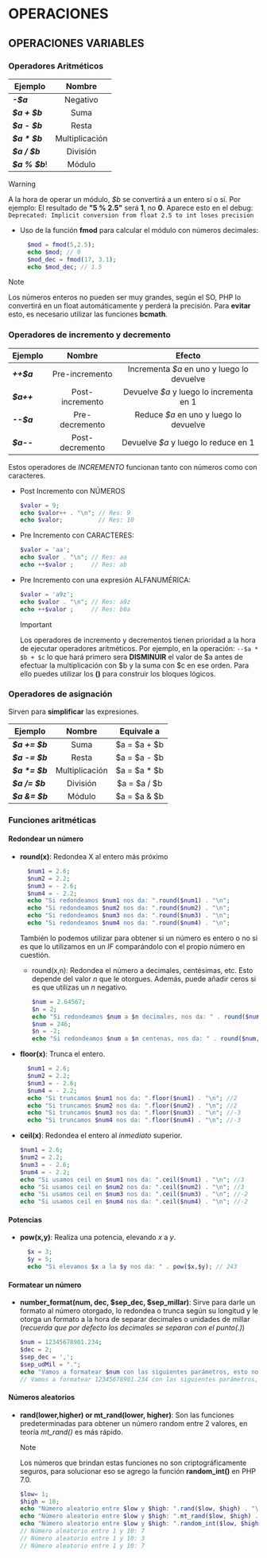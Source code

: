 # OPERACIONES

## OPERACIONES VARIABLES

### Operadores Aritméticos

| Ejemplo        |     Nombre     |
| -------------- | :------------: |
| **_-$a_**      |    Negativo    |
| **_$a + $b_**  |      Suma      |
| **_$a - $b_**  |     Resta      |
| **_$a \* $b_** | Multiplicación |
| **_$a / $b_**  |    División    |
| **_$a % $b_**! |     Módulo     |

> [!WARNING]
>
> A la hora de operar un módulo, _$b_ se convertirá a un entero sí o sí. Por ejemplo: El resultado de **"5 % 2.5"** será **1**, no **0**. Aparece esto en el debug: `Deprecated: Implicit conversion from float 2.5 to int loses precision`

- Uso de la función **fmod** para calcular el módulo con números decimales:

  ```php
    $mod = fmod(5,2.5);
    echo $mod; // 0
    $mod_dec = fmod(17, 3.1);
    echo $mod_dec; // 1.5
  ```

> [!NOTE]
>
> Los números enteros no pueden ser muy grandes, según el SO, PHP lo convertirá en un float automáticamente y perderá la precisión. Para **evitar** esto, es necesario utilizar las funciones **bcmath**.

### Operadores de incremento y decremento

| Ejemplo    |     Nombre      |                   Efecto                   |
| ---------- | :-------------: | :----------------------------------------: |
| **_++$a_** | Pre-incremento  | Incrementa _$a_ en uno y luego lo devuelve |
| **_$a++_** | Post-incremento |  Devuelve _$a_ y luego lo incrementa en 1  |
| **_--$a_** | Pre-decremento  |   Reduce _$a_ en uno y luego lo devuelve   |
| **_$a--_** | Post-decremento |    Devuelve _$a_ y luego lo reduce en 1    |

Estos operadores de _INCREMENTO_ funcionan tanto con números como con caracteres.

- Post Incremento con NÚMEROS

  ```PHP
  $valor = 9;
  echo $valor++ . "\n"; // Res: 9
  echo $valor;          // Res: 10
  ```

- Pre Incremento con CARACTERES:

  ```PHP
  $valor = 'aa';
  echo $valor . "\n"; // Res: aa
  echo ++$valor ;     // Res: ab
  ```

- Pre Incremento con una expresión ALFANUMÉRICA:

  ```PHP
  $valor = 'a9z';
  echo $valor . "\n"; // Res: a9z
  echo ++$valor ;     // Res: b0a
  ```

  > [!IMPORTANT]
  >
  > Los operadores de incremento y decrementos tienen prioridad a la hora de ejecutar operadores aritméticos. Por ejemplo, en la operación: `--$a * $b + $c` lo que hará primero sera **DISMINUIR** el valor de $a antes de efectuar la multiplicación con $b y la suma con $c en ese orden. Para ello puedes utilizar los **()** para construir los bloques lógicos.

### Operadores de asignación

Sirven para **simplificar** las expresiones.

| Ejemplo         |     Nombre     |  Equivale a   |
| --------------- | :------------: | :-----------: |
| **_$a += $b_**  |      Suma      | $a = $a + $b  |
| **_$a -= $b_**  |     Resta      | $a = $a - $b  |
| **_$a \*= $b_** | Multiplicación | $a = $a \* $b |
| **_$a /= $b_**  |    División    | $a = $a / $b  |
| **_$a &= $b_**  |     Módulo     | $a = $a & $b  |

### Funciones aritméticas

#### Redondear un número

- **round(x)**: Redondea X al entero más próximo

  ```PHP
    $num1 = 2.6;
    $num2 = 2.2;
    $num3 = - 2.6;
    $num4 = - 2.2;
    echo "Si redondeamos $num1 nos da: ".round($num1) . "\n";
    echo "Si redondeamos $num2 nos da: ".round($num2) . "\n";
    echo "Si redondeamos $num3 nos da: ".round($num3) . "\n";
    echo "Si redondeamos $num4 nos da: ".round($num4) . "\n";
  ```

  También lo podemos utilizar para obtener si un número es entero o no si es que lo utilizamos en un _IF_ comparándolo con el propio número en cuestión.

  - round(x,n): Redondea el número a decimales, centésimas, etc. Esto depende del valor _n_ que le otorgues. Además, puede añadir ceros si es que utilizas un _n_ negativo.

    ```php
    $num = 2.64567;
    $n = 2;
    echo "Si redondeamos $num a $n decimales, nos da: " . round($num,$n) . "\n"; // 2.65
    $num = 246;
    $n = -2;
    echo "Si redondeamos $num a $n centenas, nos da: " . round($num,$n) . "\n"; // 200
    ```

- **floor(x)**: Trunca el entero.

  ```php
    $num1 = 2.6;
    $num2 = 2.2;
    $num3 = - 2.6;
    $num4 = - 2.2;
    echo "Si truncamos $num1 nos da: ".floor($num1) . "\n"; //2
    echo "Si truncamos $num2 nos da: ".floor($num2) . "\n"; //2
    echo "Si truncamos $num3 nos da: ".floor($num3) . "\n"; //-3
    echo "Si truncamos $num4 nos da: ".floor($num4) . "\n"; //-3
  ```

- **ceil(x)**: Redondea el entero al _inmediato_ superior.

  ```php
  $num1 = 2.6;
  $num2 = 2.2;
  $num3 = - 2.6;
  $num4 = - 2.2;
  echo "Si usamos ceil en $num1 nos da: ".ceil($num1) . "\n"; //3
  echo "Si usamos ceil en $num2 nos da: ".ceil($num2) . "\n"; //3
  echo "Si usamos ceil en $num3 nos da: ".ceil($num3) . "\n"; //-2
  echo "Si usamos ceil en $num4 nos da: ".ceil($num4) . "\n"; //-2
  ```

#### Potencias

- **pow(x,y)**: Realiza una potencia, elevando _x_ a _y_.

  ```php
    $x = 3;
    $y = 5;
    echo "Si elevamos $x a la $y nos da: " . pow($x,$y); // 243
  ```

#### Formatear un número

- **number_format(num, dec, $sep_dec, $sep_millar)**: Sirve para darle un formato al número otorgado, lo redondea o trunca según su longitud y le otorga un formato a la hora de separar decimales o unidades de millar (_recuerda que por defecto los decimales se separan con el punto(.)_)

  ```PHP
  $num = 12345678901.234;
  $dec = 2;
  $sep_dec = ',';
  $sep_udMil = ".";
  echo "Vamos a formatear $num con las siguientes parámetros, esto nos da: ".number_format($num, $dec, $sep_dec, $sep_udMil);
  // Vamos a formatear 12345678901.234 con las siguientes parámetros, esto nos da: 12.345.678.901,23
  ```

#### Números aleatorios

- **rand(lower,higher) or mt_rand(lower, higher)**: Son las funciones predeterminadas para obtener un número random entre 2 valores, en teoría _mt_rand()_ es más rápido.

  > [!NOTE]
  >
  > Los números que brindan estas funciones no son criptográficamente seguros, para solucionar eso se agrego la función **random_int()** en PHP 7.0.

  ```PHP
  $low= 1;
  $high = 10;
  echo "Número aleatorio entre $low y $high: ".rand($low, $high) . "\n";
  echo "Número aleatorio entre $low y $high: ".mt_rand($low, $high) . "\n";
  echo "Número aleatorio entre $low y $high: ".random_int($low, $high) . "\n";
  // Número aleatorio entre 1 y 10: 7
  // Número aleatorio entre 1 y 10: 3
  // Número aleatorio entre 1 y 10: 7
  ```
